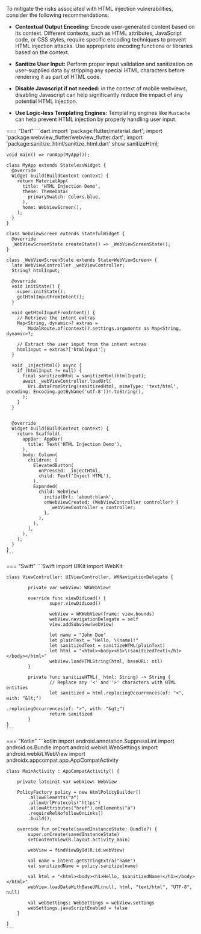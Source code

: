 To mitigate the risks associated with HTML injection vulnerabilities, consider the following recommendations:

- **Contextual Output Encoding:** Encode user-generated content based on its context. Different contexts, such as HTML attributes, JavaScript code, or CSS styles, require specific encoding techniques to prevent HTML injection attacks. Use appropriate encoding functions or libraries based on the context.

- **Sanitize User Input:** Perform proper input validation and sanitization on user-supplied data by stripping any special HTML characters before rendering it as part of HTML code. 

- **Disable Javascript if not needed:** in the context of mobile webviews, disabling Javascript can help significantly reduce the impact of any potential HTML injection.

- **Use Logic-less Templating Engines:** Templating engines like `Mustache` can help prevent HTML injection by properly handling user input.


=== "Dart"
	```dart
	import 'package:flutter/material.dart';
	import 'package:webview_flutter/webview_flutter.dart';
	import 'package:sanitize_html/sanitize_html.dart' show sanitizeHtml;
	
	void main() => runApp(MyApp());
	
	class MyApp extends StatelessWidget {
	  @override
	  Widget build(BuildContext context) {
	    return MaterialApp(
	      title: 'HTML Injection Demo',
	      theme: ThemeData(
	        primarySwatch: Colors.blue,
	      ),
	      home: WebViewScreen(),
	    );
	  }
	}
	
	class WebViewScreen extends StatefulWidget {
	  @override
	  _WebViewScreenState createState() => _WebViewScreenState();
	}
	
	class _WebViewScreenState extends State<WebViewScreen> {
	  late WebViewController _webViewController;
	  String? htmlInput;
	
	  @override
	  void initState() {
	    super.initState();
	    getHtmlInputFromIntent();
	  }
	
	  void getHtmlInputFromIntent() {
	    // Retrieve the intent extras
	    Map<String, dynamic>? extras =
	        ModalRoute.of(context)?.settings.arguments as Map<String, dynamic>?;
	
	    // Extract the user input from the intent extras
	    htmlInput = extras?['htmlInput'];
	  }
	
	  void _injectHtml() async {
	    if (htmlInput != null) {
	      final sanitizedHtml = sanitizeHtml(htmlInput);
	      await _webViewController.loadUrl(
	        Uri.dataFromString(sanitizedHtml, mimeType: 'text/html', encoding: Encoding.getByName('utf-8'))!.toString(),
	      );
	    }
	  }
	
	
	  @override
	  Widget build(BuildContext context) {
	    return Scaffold(
	      appBar: AppBar(
	        title: Text('HTML Injection Demo'),
	      ),
	      body: Column(
	        children: [
	          ElevatedButton(
	            onPressed: _injectHtml,
	            child: Text('Inject HTML'),
	          ),
	          Expanded(
	            child: WebView(
	              initialUrl: 'about:blank',
	              onWebViewCreated: (WebViewController controller) {
	                _webViewController = controller;
	              },
	            ),
	          ),
	        ],
	      ),
	    );
	  }
	}
	```


=== "Swift"
	```Swift
	import UIKit
	import WebKit
	
	class ViewController: UIViewController, WKNavigationDelegate {
			
			private var webView: WKWebView!
			
			override func viewDidLoad() {
					super.viewDidLoad()
					
					webView = WKWebView(frame: view.bounds)
					webView.navigationDelegate = self
					view.addSubview(webView)
					
					let name = "John Doe"
					let plainText = "Hello, \(name)!"
					let sanitizedText = sanitizeHTML(plainText)
					let html = "<html><body><h1>\(sanitizedText)</h1></body></html>"
					webView.loadHTMLString(html, baseURL: nil)
			}
			
			private func sanitizeHTML(_ html: String) -> String {
					// Replace any '<' and '>' characters with HTML entities
					let sanitized = html.replacingOccurrences(of: "<", with: "&lt;")
															.replacingOccurrences(of: ">", with: "&gt;")
					return sanitized
			}
	}
	```



=== "Kotlin"
	```kotlin
	import android.annotation.SuppressLint
	import android.os.Bundle
	import android.webkit.WebSettings
	import android.webkit.WebView
	import androidx.appcompat.app.AppCompatActivity
	
	class MainActivity : AppCompatActivity() {
	
	    private lateinit var webView: WebView
	
	    PolicyFactory policy = new HtmlPolicyBuilder()
	        .allowElements("a")
	        .allowUrlProtocols("https")
	        .allowAttributes("href").onElements("a")
	        .requireRelNofollowOnLinks()
	        .build();
	
	    override fun onCreate(savedInstanceState: Bundle?) {
	        super.onCreate(savedInstanceState)
	        setContentView(R.layout.activity_main)
	
	        webView = findViewById(R.id.webView)
	
	        val name = intent.getStringExtra("name")
	        val sanitizedName = policy.sanitize(name)   
	
	        val html = "<html><body><h1>Hello, $sanitizedName!</h1></body></html>"
	        webView.loadDataWithBaseURL(null, html, "text/html", "UTF-8", null)
	
	        val webSettings: WebSettings = webView.settings
	        webSettings.javaScriptEnabled = false
	    }
	
	}
	```
